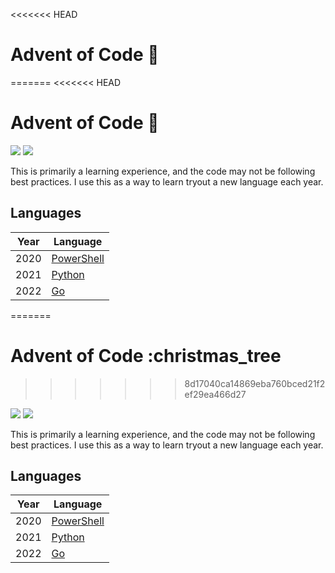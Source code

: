 <<<<<<< HEAD
# Advent of Code :christmas_tree:
=======
<<<<<<< HEAD
# Advent of Code :christmas_tree:

![](https://img.shields.io/badge/stars%20⭐-10-yellow)
![](https://img.shields.io/badge/days%20completed-5-red)

This is primarily a learning experience, and the code may not be following best practices. I use this as a way to learn tryout a new language each year.

## Languages

| Year | Language                                                            |
| ---- | ------------------------------------------------------------------- |
| 2020 | [PowerShell](https://learn.microsoft.com/en-us/powershell/) |
| 2021 | [Python](https://www.python.org/)                          |
| 2022 | [Go](https://golang.org/)                                   |
=======
# Advent of Code :christmas_tree
>>>>>>> 8d17040ca14869eba760bced21f2ef29ea466d27

![](https://img.shields.io/badge/stars%20⭐-34-yellow)
![](https://img.shields.io/badge/days%20completed-17-red)

This is primarily a learning experience, and the code may not be following best practices. I use this as a way to learn tryout a new language each year.

## Languages

| Year | Language                                                    |
| ---- | ----------------------------------------------------------- |
| 2020 | [PowerShell](https://learn.microsoft.com/en-us/powershell/) |
| 2021 | [Python](https://www.python.org/)                           |
| 2022 | [Go](https://golang.org/)                                   |
